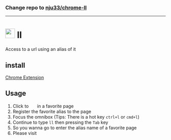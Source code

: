 ### Change repo to [nju33/chrome-ll](https://github.com/nju33/chrome-ll)

---

<h1><img height="30" width="30" src="https://raw.githubusercontent.com/totora0155/ll/master/media/icon.png">&nbsp;ll</h1>

 Access to a url using an alias of it

## install

[Chrome Extension](https://chrome.google.com/webstore/detail/fooigjfaidjhelecnjldldjoliodibdp/publish-accepted?utm_source=chrome-ntp-icon#)

## Usage

1. Click to <img height="15" width="15" src="https://raw.githubusercontent.com/totora0155/ll/master/media/icon.png">
&nbsp;in a favorite page
2. Register the favorite alias to the page
3. Focus the omnibox (Tips: There is a hot key `ctrl+l` or `cmd+l`)
4. Continue to type `ll` then pressing the `Tab` key
5. So you wanna go to enter the alias name of a favorite page
6. Please visit
